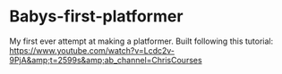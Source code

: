 # Babys-first-platformer
My first ever attempt at making a platformer. Built following this tutorial: https://www.youtube.com/watch?v=Lcdc2v-9PjA&amp;t=2599s&amp;ab_channel=ChrisCourses
